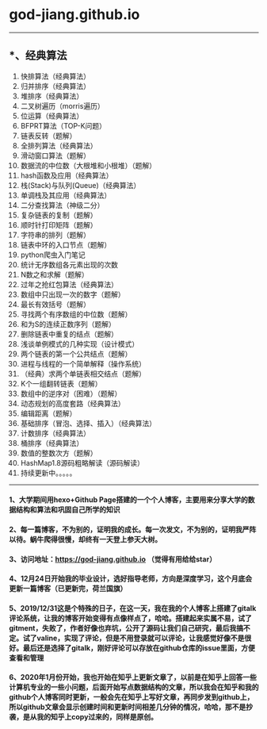 # god-jiang.github.io

------



## *、经典算法

1. 快排算法（经典算法）
2. 归并排序（经典算法）
3. 堆排序（经典算法）
4. 二叉树遍历（morris遍历）
5. 位运算（经典算法）
6. BFPRT算法（TOP-K问题）
7. 链表反转（题解）
8. 全排列算法（经典算法）
9. 滑动窗口算法（题解）
10. 数据流的中位数（大根堆和小根堆）（题解）
11. hash函数及应用（经典算法）
12. 栈(Stack)与队列(Queue)（经典算法）
13. 单调栈及其应用（经典算法）
14. 二分查找算法（神级二分）
15. 复杂链表的复制（题解）
16. 顺时针打印矩阵（题解）
17. 字符串的排列（题解）
18. 链表中环的入口节点（题解）
19. python爬虫入门笔记
20. 统计无序数组各元素出现的次数
21. N数之和求解（题解）
22. 过年之抢红包算法（经典算法）
23. 数组中只出现一次的数字（题解）
24. 最长有效括号（题解）
25. 寻找两个有序数组的中位数（题解）
26. 和为S的连续正数序列（题解）
27. 删除链表中重复的结点（题解）
28. 浅谈单例模式的几种实现（设计模式）
29. 两个链表的第一个公共结点（题解）
30. 进程与线程的一个简单解释（操作系统）
31. （经典）求两个单链表相交结点（题解）
32. K个一组翻转链表（题解）
33. 数组中的逆序对（困难）（题解）
34. 动态规划的高度套路（经典算法）
35. 编辑距离（题解）
36. 基础排序（冒泡、选择、插入）（经典算法）
37. 计数排序（经典算法）
38. 桶排序（经典算法）
39. 数值的整数次方（题解）
40. HashMap1.8源码粗略解读（源码解读）
41. 持续更新中。。。。。

------



#### 1、大学期间用hexo+Github Page搭建的一个个人博客，主要用来分享大学的数据结构和算法和巩固自己所学的知识



#### 2、每一篇博客，不为别的，证明我的成长。每一次发文，不为别的，证明我严阵以待。蜗牛爬得很慢，却终有一天登上参天大树。



#### 3、访问地址：https://god-jiang.github.io  （觉得有用给给star）



#### 4、12月24日开始我的毕业设计，选好指导老师，方向是深度学习，这个月底会更新一篇博客（已更新完，荷兰国旗）



#### 5、2019/12/31这是个特殊的日子，在这一天，我在我的个人博客上搭建了gitalk评论系统，让我的博客开始变得有点像样点了，哈哈。搭建起来实属不易，试了gitment，失败了，作者好像也弃坑，公开了源码让我们自己研究，最后我搞不定。试了valine，实现了评论，但是不用登录就可以评论，让我感觉好像不是很好。最后还是选择了gitalk，刚好评论可以存放在github仓库的issue里面，方便查看和管理



#### 6、2020年1月份开始，我也开始在知乎上更新文章了，以前是在知乎上回答一些计算机专业的一些小问题，后面开始写点数据结构的文章，所以我会在知乎和我的github个人博客同时更新，一般会先在知乎上写好文章，再同步发到github上，所以github文章会显示创建时间和更新时间相差几分钟的情况，哈哈，那不是抄袭，是从我的知乎上copy过来的，同样是原创。